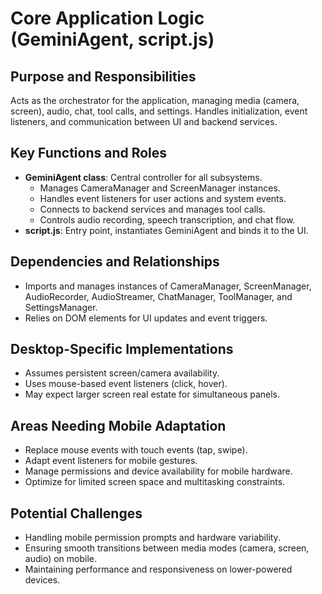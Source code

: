 # Core Application Logic (GeminiAgent, script.js)

## Purpose and Responsibilities
Acts as the orchestrator for the application, managing media (camera, screen), audio, chat, tool calls, and settings. Handles initialization, event listeners, and communication between UI and backend services.

## Key Functions and Roles
- **GeminiAgent class**: Central controller for all subsystems.
  - Manages CameraManager and ScreenManager instances.
  - Handles event listeners for user actions and system events.
  - Connects to backend services and manages tool calls.
  - Controls audio recording, speech transcription, and chat flow.
- **script.js**: Entry point, instantiates GeminiAgent and binds it to the UI.

## Dependencies and Relationships
- Imports and manages instances of CameraManager, ScreenManager, AudioRecorder, AudioStreamer, ChatManager, ToolManager, and SettingsManager.
- Relies on DOM elements for UI updates and event triggers.

## Desktop-Specific Implementations
- Assumes persistent screen/camera availability.
- Uses mouse-based event listeners (click, hover).
- May expect larger screen real estate for simultaneous panels.

## Areas Needing Mobile Adaptation
- Replace mouse events with touch events (tap, swipe).
- Adapt event listeners for mobile gestures.
- Manage permissions and device availability for mobile hardware.
- Optimize for limited screen space and multitasking constraints.

## Potential Challenges
- Handling mobile permission prompts and hardware variability.
- Ensuring smooth transitions between media modes (camera, screen, audio) on mobile.
- Maintaining performance and responsiveness on lower-powered devices.